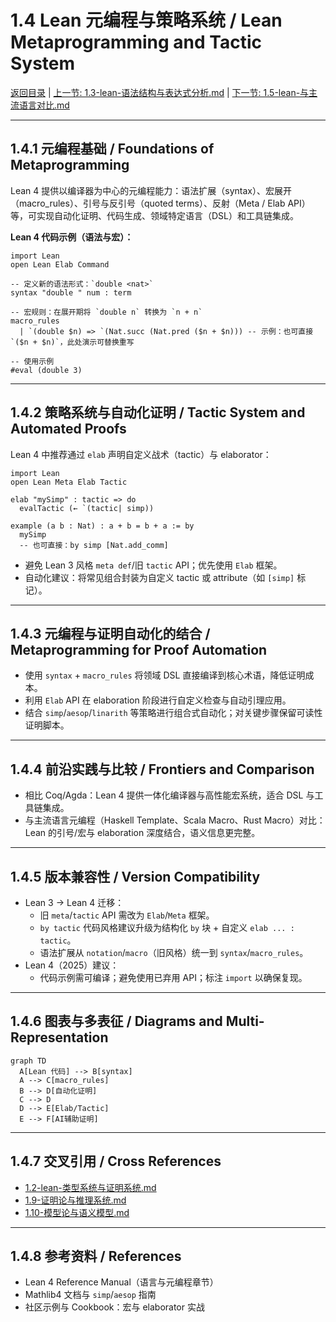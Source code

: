 # 1.4 Lean 元编程与策略系统 / Lean Metaprogramming and Tactic System

[返回目录](../CONTINUOUS_PROGRESS.md) | [上一节: 1.3-lean-语法结构与表达式分析.md](1.3-lean-语法结构与表达式分析.md) | [下一节: 1.5-lean-与主流语言对比.md](1.5-lean-与主流语言对比.md)

---

## 1.4.1 元编程基础 / Foundations of Metaprogramming

Lean 4 提供以编译器为中心的元编程能力：语法扩展（syntax）、宏展开（macro_rules）、引号与反引号（quoted terms）、反射（Meta / Elab API）等，可实现自动化证明、代码生成、领域特定语言（DSL）和工具链集成。

**Lean 4 代码示例（语法与宏）：**

```lean
import Lean
open Lean Elab Command

-- 定义新的语法形式：`double <nat>`
syntax "double " num : term

-- 宏规则：在展开期将 `double n` 转换为 `n + n`
macro_rules
  | `(double $n) => `(Nat.succ (Nat.pred ($n + $n))) -- 示例：也可直接 `($n + $n)`，此处演示可替换重写

-- 使用示例
#eval (double 3)
```

---

## 1.4.2 策略系统与自动化证明 / Tactic System and Automated Proofs

Lean 4 中推荐通过 `elab` 声明自定义战术（tactic）与 elaborator：

```lean
import Lean
open Lean Meta Elab Tactic

elab "mySimp" : tactic => do
  evalTactic (← `(tactic| simp))

example (a b : Nat) : a + b = b + a := by
  mySimp
  -- 也可直接：by simp [Nat.add_comm]
```

- 避免 Lean 3 风格 `meta def`/旧 `tactic` API；优先使用 `Elab` 框架。
- 自动化建议：将常见组合封装为自定义 tactic 或 attribute（如 `[simp]` 标记）。

---

## 1.4.3 元编程与证明自动化的结合 / Metaprogramming for Proof Automation

- 使用 `syntax` + `macro_rules` 将领域 DSL 直接编译到核心术语，降低证明成本。
- 利用 `Elab` API 在 elaboration 阶段进行自定义检查与自动引理应用。
- 结合 `simp`/`aesop`/`linarith` 等策略进行组合式自动化；对关键步骤保留可读性证明脚本。

---

## 1.4.4 前沿实践与比较 / Frontiers and Comparison

- 相比 Coq/Agda：Lean 4 提供一体化编译器与高性能宏系统，适合 DSL 与工具链集成。
- 与主流语言元编程（Haskell Template、Scala Macro、Rust Macro）对比：Lean 的引号/宏与 elaboration 深度结合，语义信息更完整。

---

## 1.4.5 版本兼容性 / Version Compatibility

- Lean 3 → Lean 4 迁移：
  - 旧 `meta`/`tactic` API 需改为 `Elab`/`Meta` 框架。
  - `by tactic` 代码风格建议升级为结构化 `by` 块 + 自定义 `elab ... : tactic`。
  - 语法扩展从 `notation`/`macro`（旧风格）统一到 `syntax`/`macro_rules`。
- Lean 4（2025）建议：
  - 代码示例需可编译；避免使用已弃用 API；标注 `import` 以确保复现。

---

## 1.4.6 图表与多表征 / Diagrams and Multi-Representation

```mermaid
graph TD
  A[Lean 代码] --> B[syntax]
  A --> C[macro_rules]
  B --> D[自动化证明]
  C --> D
  D --> E[Elab/Tactic]
  E --> F[AI辅助证明]
```

---

## 1.4.7 交叉引用 / Cross References

- [1.2-lean-类型系统与证明系统.md](1.2-lean-类型系统与证明系统.md)
- [1.9-证明论与推理系统.md](1.9-证明论与推理系统.md)
- [1.10-模型论与语义模型.md](1.10-模型论与语义模型.md)

---

## 1.4.8 参考资料 / References

- Lean 4 Reference Manual（语言与元编程章节）
- Mathlib4 文档与 `simp`/`aesop` 指南
- 社区示例与 Cookbook：宏与 elaborator 实战
